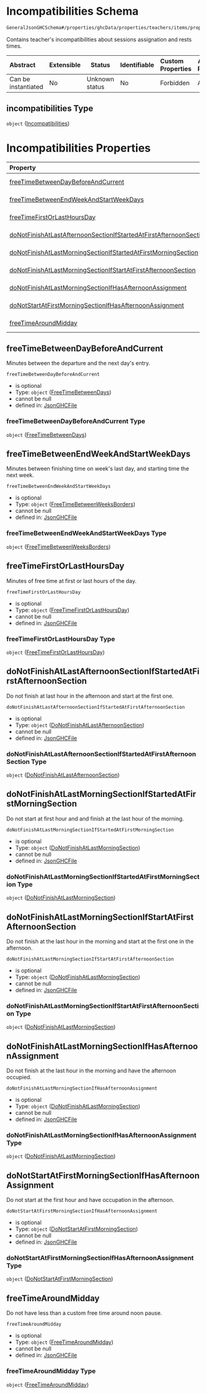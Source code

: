 # Incompatibilities Schema

```txt
GeneralJsonGHCSchema#/properties/ghcData/properties/teachers/items/properties/settings/items/properties/incompatibilities
```

Contains teacher's incompatibilities about sessions assignation and rests times.


| Abstract            | Extensible | Status         | Identifiable | Custom Properties | Additional Properties | Access Restrictions | Defined In                                                         |
| :------------------ | ---------- | -------------- | ------------ | :---------------- | --------------------- | ------------------- | ------------------------------------------------------------------ |
| Can be instantiated | No         | Unknown status | No           | Forbidden         | Allowed               | none                | [ghc.schema.json\*](../out/ghc.schema.json "open original schema") |

## incompatibilities Type

`object` ([Incompatibilities](ghc-properties-ghcdata-properties-teachers-teacher-properties-settings-periodsetting-properties-incompatibilities.md))

# Incompatibilities Properties

| Property                                                                                                                                | Type     | Required | Nullable       | Defined by                                                                                                                                                                                                                                                                                                                                                                                |
| :-------------------------------------------------------------------------------------------------------------------------------------- | -------- | -------- | -------------- | :---------------------------------------------------------------------------------------------------------------------------------------------------------------------------------------------------------------------------------------------------------------------------------------------------------------------------------------------------------------------------------------- |
| [freeTimeBetweenDayBeforeAndCurrent](#freetimebetweendaybeforeandcurrent)                                                               | `object` | Optional | cannot be null | [JsonGHCFile](ghc-properties-ghcdata-properties-teachers-teacher-properties-settings-periodsetting-properties-incompatibilities-properties-freetimebetweendays.md "GeneralJsonGHCSchema#/properties/ghcData/properties/teachers/items/properties/settings/items/properties/incompatibilities/properties/freeTimeBetweenDayBeforeAndCurrent")                                              |
| [freeTimeBetweenEndWeekAndStartWeekDays](#freetimebetweenendweekandstartweekdays)                                                       | `object` | Optional | cannot be null | [JsonGHCFile](ghc-properties-ghcdata-properties-teachers-teacher-properties-settings-periodsetting-properties-incompatibilities-properties-freetimebetweenweeksborders.md "GeneralJsonGHCSchema#/properties/ghcData/properties/teachers/items/properties/settings/items/properties/incompatibilities/properties/freeTimeBetweenEndWeekAndStartWeekDays")                                  |
| [freeTimeFirstOrLastHoursDay](#freetimefirstorlasthoursday)                                                                             | `object` | Optional | cannot be null | [JsonGHCFile](ghc-properties-ghcdata-properties-teachers-teacher-properties-settings-periodsetting-properties-incompatibilities-properties-freetimefirstorlasthoursday.md "GeneralJsonGHCSchema#/properties/ghcData/properties/teachers/items/properties/settings/items/properties/incompatibilities/properties/freeTimeFirstOrLastHoursDay")                                             |
| [doNotFinishAtLastAfternoonSectionIfStartedAtFirstAfternoonSection](#donotfinishatlastafternoonsectionifstartedatfirstafternoonsection) | `object` | Optional | cannot be null | [JsonGHCFile](ghc-properties-ghcdata-properties-teachers-teacher-properties-settings-periodsetting-properties-incompatibilities-properties-donotfinishatlastafternoonsection.md "GeneralJsonGHCSchema#/properties/ghcData/properties/teachers/items/properties/settings/items/properties/incompatibilities/properties/doNotFinishAtLastAfternoonSectionIfStartedAtFirstAfternoonSection") |
| [doNotFinishAtLastMorningSectionIfStartedAtFirstMorningSection](#donotfinishatlastmorningsectionifstartedatfirstmorningsection)         | `object` | Optional | cannot be null | [JsonGHCFile](ghc-properties-ghcdata-properties-teachers-teacher-properties-settings-periodsetting-properties-incompatibilities-properties-donotfinishatlastmorningsection.md "GeneralJsonGHCSchema#/properties/ghcData/properties/teachers/items/properties/settings/items/properties/incompatibilities/properties/doNotFinishAtLastMorningSectionIfStartedAtFirstMorningSection")       |
| [doNotFinishAtLastMorningSectionIfStartAtFirstAfternoonSection](#donotfinishatlastmorningsectionifstartatfirstafternoonsection)         | `object` | Optional | cannot be null | [JsonGHCFile](ghc-properties-ghcdata-properties-teachers-teacher-properties-settings-periodsetting-properties-incompatibilities-properties-donotfinishatlastmorningsection-1.md "GeneralJsonGHCSchema#/properties/ghcData/properties/teachers/items/properties/settings/items/properties/incompatibilities/properties/doNotFinishAtLastMorningSectionIfStartAtFirstAfternoonSection")     |
| [doNotFinishAtLastMorningSectionIfHasAfternoonAssignment](#donotfinishatlastmorningsectionifhasafternoonassignment)                     | `object` | Optional | cannot be null | [JsonGHCFile](ghc-properties-ghcdata-properties-teachers-teacher-properties-settings-periodsetting-properties-incompatibilities-properties-donotfinishatlastmorningsection-2.md "GeneralJsonGHCSchema#/properties/ghcData/properties/teachers/items/properties/settings/items/properties/incompatibilities/properties/doNotFinishAtLastMorningSectionIfHasAfternoonAssignment")           |
| [doNotStartAtFirstMorningSectionIfHasAfternoonAssignment](#donotstartatfirstmorningsectionifhasafternoonassignment)                     | `object` | Optional | cannot be null | [JsonGHCFile](ghc-properties-ghcdata-properties-teachers-teacher-properties-settings-periodsetting-properties-incompatibilities-properties-donotstartatfirstmorningsection.md "GeneralJsonGHCSchema#/properties/ghcData/properties/teachers/items/properties/settings/items/properties/incompatibilities/properties/doNotStartAtFirstMorningSectionIfHasAfternoonAssignment")             |
| [freeTimeAroundMidday](#freetimearoundmidday)                                                                                           | `object` | Optional | cannot be null | [JsonGHCFile](ghc-properties-ghcdata-properties-teachers-teacher-properties-settings-periodsetting-properties-incompatibilities-properties-freetimearoundmidday.md "GeneralJsonGHCSchema#/properties/ghcData/properties/teachers/items/properties/settings/items/properties/incompatibilities/properties/freeTimeAroundMidday")                                                           |

## freeTimeBetweenDayBeforeAndCurrent

Minutes between the departure and the next day's entry.


`freeTimeBetweenDayBeforeAndCurrent`

-   is optional
-   Type: `object` ([FreeTimeBetweenDays](ghc-properties-ghcdata-properties-teachers-teacher-properties-settings-periodsetting-properties-incompatibilities-properties-freetimebetweendays.md))
-   cannot be null
-   defined in: [JsonGHCFile](ghc-properties-ghcdata-properties-teachers-teacher-properties-settings-periodsetting-properties-incompatibilities-properties-freetimebetweendays.md "GeneralJsonGHCSchema#/properties/ghcData/properties/teachers/items/properties/settings/items/properties/incompatibilities/properties/freeTimeBetweenDayBeforeAndCurrent")

### freeTimeBetweenDayBeforeAndCurrent Type

`object` ([FreeTimeBetweenDays](ghc-properties-ghcdata-properties-teachers-teacher-properties-settings-periodsetting-properties-incompatibilities-properties-freetimebetweendays.md))

## freeTimeBetweenEndWeekAndStartWeekDays

Minutes between finishing time on week's last day, and starting time the next week.


`freeTimeBetweenEndWeekAndStartWeekDays`

-   is optional
-   Type: `object` ([FreeTimeBetweenWeeksBorders](ghc-properties-ghcdata-properties-teachers-teacher-properties-settings-periodsetting-properties-incompatibilities-properties-freetimebetweenweeksborders.md))
-   cannot be null
-   defined in: [JsonGHCFile](ghc-properties-ghcdata-properties-teachers-teacher-properties-settings-periodsetting-properties-incompatibilities-properties-freetimebetweenweeksborders.md "GeneralJsonGHCSchema#/properties/ghcData/properties/teachers/items/properties/settings/items/properties/incompatibilities/properties/freeTimeBetweenEndWeekAndStartWeekDays")

### freeTimeBetweenEndWeekAndStartWeekDays Type

`object` ([FreeTimeBetweenWeeksBorders](ghc-properties-ghcdata-properties-teachers-teacher-properties-settings-periodsetting-properties-incompatibilities-properties-freetimebetweenweeksborders.md))

## freeTimeFirstOrLastHoursDay

Minutes of free time at first or last hours of the day.


`freeTimeFirstOrLastHoursDay`

-   is optional
-   Type: `object` ([FreeTimeFirstOrLastHoursDay](ghc-properties-ghcdata-properties-teachers-teacher-properties-settings-periodsetting-properties-incompatibilities-properties-freetimefirstorlasthoursday.md))
-   cannot be null
-   defined in: [JsonGHCFile](ghc-properties-ghcdata-properties-teachers-teacher-properties-settings-periodsetting-properties-incompatibilities-properties-freetimefirstorlasthoursday.md "GeneralJsonGHCSchema#/properties/ghcData/properties/teachers/items/properties/settings/items/properties/incompatibilities/properties/freeTimeFirstOrLastHoursDay")

### freeTimeFirstOrLastHoursDay Type

`object` ([FreeTimeFirstOrLastHoursDay](ghc-properties-ghcdata-properties-teachers-teacher-properties-settings-periodsetting-properties-incompatibilities-properties-freetimefirstorlasthoursday.md))

## doNotFinishAtLastAfternoonSectionIfStartedAtFirstAfternoonSection

Do not finish at last hour in the afternoon and start at the first one.


`doNotFinishAtLastAfternoonSectionIfStartedAtFirstAfternoonSection`

-   is optional
-   Type: `object` ([DoNotFinishAtLastAfternoonSection](ghc-properties-ghcdata-properties-teachers-teacher-properties-settings-periodsetting-properties-incompatibilities-properties-donotfinishatlastafternoonsection.md))
-   cannot be null
-   defined in: [JsonGHCFile](ghc-properties-ghcdata-properties-teachers-teacher-properties-settings-periodsetting-properties-incompatibilities-properties-donotfinishatlastafternoonsection.md "GeneralJsonGHCSchema#/properties/ghcData/properties/teachers/items/properties/settings/items/properties/incompatibilities/properties/doNotFinishAtLastAfternoonSectionIfStartedAtFirstAfternoonSection")

### doNotFinishAtLastAfternoonSectionIfStartedAtFirstAfternoonSection Type

`object` ([DoNotFinishAtLastAfternoonSection](ghc-properties-ghcdata-properties-teachers-teacher-properties-settings-periodsetting-properties-incompatibilities-properties-donotfinishatlastafternoonsection.md))

## doNotFinishAtLastMorningSectionIfStartedAtFirstMorningSection

Do not start at first hour and and finish at the last hour of the morning.


`doNotFinishAtLastMorningSectionIfStartedAtFirstMorningSection`

-   is optional
-   Type: `object` ([DoNotFinishAtLastMorningSection](ghc-properties-ghcdata-properties-teachers-teacher-properties-settings-periodsetting-properties-incompatibilities-properties-donotfinishatlastmorningsection.md))
-   cannot be null
-   defined in: [JsonGHCFile](ghc-properties-ghcdata-properties-teachers-teacher-properties-settings-periodsetting-properties-incompatibilities-properties-donotfinishatlastmorningsection.md "GeneralJsonGHCSchema#/properties/ghcData/properties/teachers/items/properties/settings/items/properties/incompatibilities/properties/doNotFinishAtLastMorningSectionIfStartedAtFirstMorningSection")

### doNotFinishAtLastMorningSectionIfStartedAtFirstMorningSection Type

`object` ([DoNotFinishAtLastMorningSection](ghc-properties-ghcdata-properties-teachers-teacher-properties-settings-periodsetting-properties-incompatibilities-properties-donotfinishatlastmorningsection.md))

## doNotFinishAtLastMorningSectionIfStartAtFirstAfternoonSection

Do not finish at the last hour in the morning and start at the first one in the afternoon.


`doNotFinishAtLastMorningSectionIfStartAtFirstAfternoonSection`

-   is optional
-   Type: `object` ([DoNotFinishAtLastMorningSection](ghc-properties-ghcdata-properties-teachers-teacher-properties-settings-periodsetting-properties-incompatibilities-properties-donotfinishatlastmorningsection-1.md))
-   cannot be null
-   defined in: [JsonGHCFile](ghc-properties-ghcdata-properties-teachers-teacher-properties-settings-periodsetting-properties-incompatibilities-properties-donotfinishatlastmorningsection-1.md "GeneralJsonGHCSchema#/properties/ghcData/properties/teachers/items/properties/settings/items/properties/incompatibilities/properties/doNotFinishAtLastMorningSectionIfStartAtFirstAfternoonSection")

### doNotFinishAtLastMorningSectionIfStartAtFirstAfternoonSection Type

`object` ([DoNotFinishAtLastMorningSection](ghc-properties-ghcdata-properties-teachers-teacher-properties-settings-periodsetting-properties-incompatibilities-properties-donotfinishatlastmorningsection-1.md))

## doNotFinishAtLastMorningSectionIfHasAfternoonAssignment

Do not finish at the last hour in the morning and have the afternoon occupied.


`doNotFinishAtLastMorningSectionIfHasAfternoonAssignment`

-   is optional
-   Type: `object` ([DoNotFinishAtLastMorningSection](ghc-properties-ghcdata-properties-teachers-teacher-properties-settings-periodsetting-properties-incompatibilities-properties-donotfinishatlastmorningsection-2.md))
-   cannot be null
-   defined in: [JsonGHCFile](ghc-properties-ghcdata-properties-teachers-teacher-properties-settings-periodsetting-properties-incompatibilities-properties-donotfinishatlastmorningsection-2.md "GeneralJsonGHCSchema#/properties/ghcData/properties/teachers/items/properties/settings/items/properties/incompatibilities/properties/doNotFinishAtLastMorningSectionIfHasAfternoonAssignment")

### doNotFinishAtLastMorningSectionIfHasAfternoonAssignment Type

`object` ([DoNotFinishAtLastMorningSection](ghc-properties-ghcdata-properties-teachers-teacher-properties-settings-periodsetting-properties-incompatibilities-properties-donotfinishatlastmorningsection-2.md))

## doNotStartAtFirstMorningSectionIfHasAfternoonAssignment

Do not start at the first hour and have occupation in the afternoon.


`doNotStartAtFirstMorningSectionIfHasAfternoonAssignment`

-   is optional
-   Type: `object` ([DoNotStartAtFirstMorningSection](ghc-properties-ghcdata-properties-teachers-teacher-properties-settings-periodsetting-properties-incompatibilities-properties-donotstartatfirstmorningsection.md))
-   cannot be null
-   defined in: [JsonGHCFile](ghc-properties-ghcdata-properties-teachers-teacher-properties-settings-periodsetting-properties-incompatibilities-properties-donotstartatfirstmorningsection.md "GeneralJsonGHCSchema#/properties/ghcData/properties/teachers/items/properties/settings/items/properties/incompatibilities/properties/doNotStartAtFirstMorningSectionIfHasAfternoonAssignment")

### doNotStartAtFirstMorningSectionIfHasAfternoonAssignment Type

`object` ([DoNotStartAtFirstMorningSection](ghc-properties-ghcdata-properties-teachers-teacher-properties-settings-periodsetting-properties-incompatibilities-properties-donotstartatfirstmorningsection.md))

## freeTimeAroundMidday

Do not have less than a custom free time around noon pause.


`freeTimeAroundMidday`

-   is optional
-   Type: `object` ([FreeTimeAroundMidday](ghc-properties-ghcdata-properties-teachers-teacher-properties-settings-periodsetting-properties-incompatibilities-properties-freetimearoundmidday.md))
-   cannot be null
-   defined in: [JsonGHCFile](ghc-properties-ghcdata-properties-teachers-teacher-properties-settings-periodsetting-properties-incompatibilities-properties-freetimearoundmidday.md "GeneralJsonGHCSchema#/properties/ghcData/properties/teachers/items/properties/settings/items/properties/incompatibilities/properties/freeTimeAroundMidday")

### freeTimeAroundMidday Type

`object` ([FreeTimeAroundMidday](ghc-properties-ghcdata-properties-teachers-teacher-properties-settings-periodsetting-properties-incompatibilities-properties-freetimearoundmidday.md))
